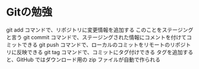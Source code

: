 # Gitの勉強

git add コマンドで、リポジトリに変更情報を追加する
  このことをステージングと言う
git commit コマンドで、ステージングされた情報にコメントを付けてコミットできる
git push コマンドで、ローカルのコミットをリモートのリポジトリに反映できる
git tag コマンドで、コミットにタグ付けできる
  タグを追加すると、GitHub ではダウンロード用の zip ファイルが自動で作られる
